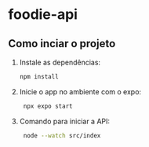 # foodie-api

## Como inciar o projeto

1. Instale as dependências:

   ```bash
   npm install
   ```

2. Inicie o app no ambiente com o expo:

   ```bash
    npx expo start
   ```

3. Comando para iniciar a API:

   ```bash
    node --watch src/index
   ```
